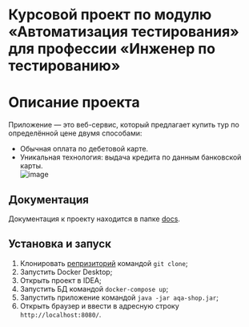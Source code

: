# Курсовой проект по модулю «Автоматизация тестирования» для профессии «Инженер по тестированию»

# Описание проекта

Приложение — это веб-сервис, который предлагает купить тур по определённой цене двумя способами:

- Обычная оплата по дебетовой карте.  
- Уникальная технология: выдача кредита по данным банковской карты.  
![image](https://github.com/NikitkaGordeev/CourseProject/assets/130284238/7c2745b6-3b40-4311-accd-2231a8077c76)


## Документация

Документация к проекту находится в папке [docs](https://github.com/NikitkaGordeev/CourseProject/tree/main/docs).


## Установка и запуск
1. Клонировать [репризиторий](https://github.com/NikitkaGordeev/CourseProject) командой `git clone`;
2. Запустить Docker Desktop;
3. Открыть проект в IDEA;
4. Запустить БД командой `docker-compose up`;
5. Запустить приложение командой `java -jar aqa-shop.jar`;
6. Открыть браузер и ввести в адресную строку `http://localhost:8080/`.             


